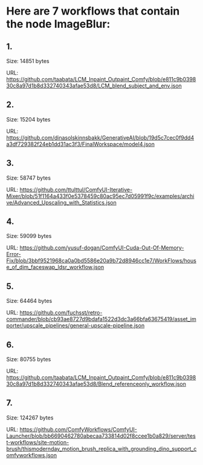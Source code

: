 # Here are 7 workflows that contain the node ImageBlur:

## 1. 

Size: 14851 bytes

URL: https://github.com/taabata/LCM_Inpaint_Outpaint_Comfy/blob/e811c9b039830c8a97d1b8d332740343afae53d8/LCM_blend_subject_and_env.json

## 2. 

Size: 15204 bytes

URL: https://github.com/dinasolskinnsbakk/GenerativeAI/blob/19d5c7cec0f9dd4a3df729382f24eb1dd31ac3f3/FinalWorkspace/model4.json

## 3. 

Size: 58747 bytes

URL: https://github.com/ttulttul/ComfyUI-Iterative-Mixer/blob/51f1164a433f0e5378459c80ac95ec7d05991f9c/examples/archive/Advanced_Upscaling_with_Statistics.json

## 4. 

Size: 59099 bytes

URL: https://github.com/yusuf-dogan/ComfyUI-Cuda-Out-Of-Memory-Error-Fix/blob/3bbf9521968ca0a0bd5586e20a9b72d8946cc1e7/WorkFlows/house_of_dim_faceswap_ldsr_workflow.json

## 5. 

Size: 64464 bytes

URL: https://github.com/fuchsst/retro-commander/blob/cb93ae8727d9bdafa1522d3dc3a66bfa63675419/asset_importer/upscale_pipelines/general-upscale-pipeline.json

## 6. 

Size: 80755 bytes

URL: https://github.com/taabata/LCM_Inpaint_Outpaint_Comfy/blob/e811c9b039830c8a97d1b8d332740343afae53d8/Blend_referenceonly_workflow.json

## 7. 

Size: 124267 bytes

URL: https://github.com/ComfyWorkflows/ComfyUI-Launcher/blob/bb6690462780abecaa733814d02f8ccee1b0a829/server/test-workflows/site-motion-brush/thismodernday_motion_brush_replica_with_grounding_dino_support_comfyworkflows.json

